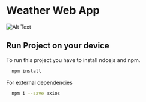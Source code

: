 
# Weather Web App

![Alt Text](https://media2.giphy.com/media/NKGEuGjD7R8IOC6qKV/giphy.gif?cid=790b7611088f86079aee36da78a3fe9545297e3d5099bb4a&rid=giphy.gif&ct=g)


## Run Project on your device

To run this project you have to install ndoejs and npm.

```bash
  npm install
```
For external dependencies

  
```bash
  npm i --save axios 
```



  

